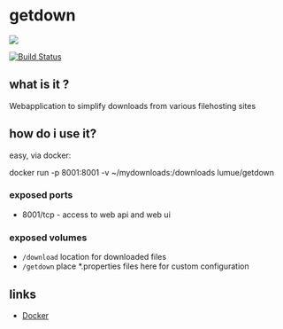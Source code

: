 # getdown

[![](https://badge.imagelayers.io/lumue/getdown:latest.svg)](https://imagelayers.io/?images=lumue/getdown-app-springboot:latest 'Get your own badge on imagelayers.io')

[![Build Status](https://travis-ci.org/lumue/ydlwrapper.svg?branch=master)](https://travis-ci.org/lumue/ydlwrapper)

## what is it ?

Webapplication to simplify downloads from various filehosting sites

## how do i use it?

easy, via docker:

  
docker run -p 8001:8001 -v ~/mydownloads:/downloads  lumue/getdown


### exposed ports

 * 8001/tcp - access to web api and web ui

### exposed volumes

 * `/download` location for downloaded files
 * `/getdown` place *.properties files here for custom configuration

## links

 * [Docker](https://hub.docker.com/r/lumue/getdown/)

